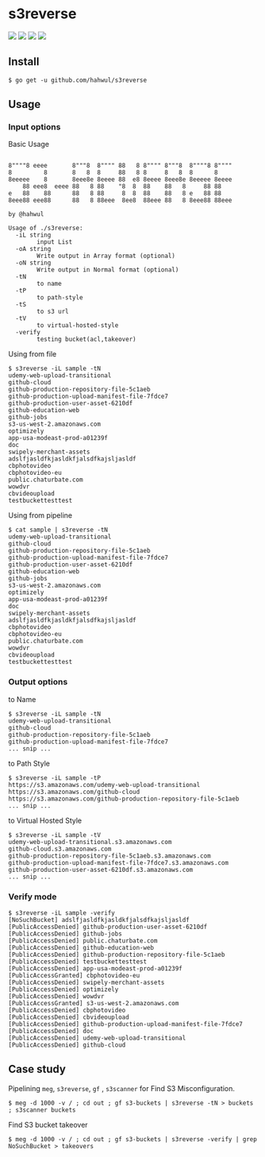 # s3reverse

<img src="https://img.shields.io/github/languages/top/hahwul/s3reverse"> <img src="https://api.codacy.com/project/badge/Grade/41ad2fa60442493299e97e782916fe23"> <img src="https://img.shields.io/github/license/hahwul/s3reverse.svg"> <a href="https://twitter.com/intent/follow?screen_name=hahwul"><img src="https://img.shields.io/twitter/follow/hahwul?style=flat-square"></a>

## Install
```cassandraql
$ go get -u github.com/hahwul/s3reverse
```
## Usage
### Input options
Basic Usage
```cassandraql

8""""8 eeee       8"""8  8"""" 88   8 8"""" 8"""8  8""""8 8""""
8         8       8   8  8     88   8 8     8   8  8      8
8eeeee    8       8eee8e 8eeee 88  e8 8eeee 8eee8e 8eeeee 8eeee
    88 eee8  eeee 88   8 88    "8  8  88    88   8     88 88
e   88    88      88   8 88     8  8  88    88   8 e   88 88
8eee88 eee88      88   8 88eee  8ee8  88eee 88   8 8eee88 88eee

by @hahwul

Usage of ./s3reverse:
  -iL string
    	input List
  -oA string
    	Write output in Array format (optional)
  -oN string
    	Write output in Normal format (optional)
  -tN
    	to name
  -tP
    	to path-style
  -tS
    	to s3 url
  -tV
    	to virtual-hosted-style
  -verify
    	testing bucket(acl,takeover)
```
Using from file
```cassandraql
$ s3reverse -iL sample -tN
udemy-web-upload-transitional
github-cloud
github-production-repository-file-5c1aeb
github-production-upload-manifest-file-7fdce7
github-production-user-asset-6210df
github-education-web
github-jobs
s3-us-west-2.amazonaws.com
optimizely
app-usa-modeast-prod-a01239f
doc
swipely-merchant-assets
adslfjasldfkjasldkfjalsdfkajsljasldf
cbphotovideo
cbphotovideo-eu
public.chaturbate.com
wowdvr
cbvideoupload
testbuckettesttest
```
Using from pipeline
```cassandraql
$ cat sample | s3reverse -tN
udemy-web-upload-transitional
github-cloud
github-production-repository-file-5c1aeb
github-production-upload-manifest-file-7fdce7
github-production-user-asset-6210df
github-education-web
github-jobs
s3-us-west-2.amazonaws.com
optimizely
app-usa-modeast-prod-a01239f
doc
swipely-merchant-assets
adslfjasldfkjasldkfjalsdfkajsljasldf
cbphotovideo
cbphotovideo-eu
public.chaturbate.com
wowdvr
cbvideoupload
testbuckettesttest
```

### Output options
to Name
```cassandraql
$ s3reverse -iL sample -tN
udemy-web-upload-transitional
github-cloud
github-production-repository-file-5c1aeb
github-production-upload-manifest-file-7fdce7
... snip ...
```
to Path Style
```cassandraql
$ s3reverse -iL sample -tP
https://s3.amazonaws.com/udemy-web-upload-transitional
https://s3.amazonaws.com/github-cloud
https://s3.amazonaws.com/github-production-repository-file-5c1aeb
... snip ...
```
to Virtual Hosted Style
```cassandraql
$ s3reverse -iL sample -tV
udemy-web-upload-transitional.s3.amazonaws.com
github-cloud.s3.amazonaws.com
github-production-repository-file-5c1aeb.s3.amazonaws.com
github-production-upload-manifest-file-7fdce7.s3.amazonaws.com
github-production-user-asset-6210df.s3.amazonaws.com
... snip ...
```

### Verify mode
```cassandraql
$ s3reverse -iL sample -verify
[NoSuchBucket] adslfjasldfkjasldkfjalsdfkajsljasldf
[PublicAccessDenied] github-production-user-asset-6210df
[PublicAccessDenied] github-jobs
[PublicAccessDenied] public.chaturbate.com
[PublicAccessDenied] github-education-web
[PublicAccessDenied] github-production-repository-file-5c1aeb
[PublicAccessDenied] testbuckettesttest
[PublicAccessDenied] app-usa-modeast-prod-a01239f
[PublicAccessGranted] cbphotovideo-eu
[PublicAccessDenied] swipely-merchant-assets
[PublicAccessDenied] optimizely
[PublicAccessDenied] wowdvr
[PublicAccessGranted] s3-us-west-2.amazonaws.com
[PublicAccessDenied] cbphotovideo
[PublicAccessDenied] cbvideoupload
[PublicAccessDenied] github-production-upload-manifest-file-7fdce7
[PublicAccessDenied] doc
[PublicAccessDenied] udemy-web-upload-transitional
[PublicAccessDenied] github-cloud
```

## Case study
Pipelining `meg`, `s3reverse`, `gf` , `s3scanner` for Find S3 Misconfiguration.
```cassandraql
$ meg -d 1000 -v / ; cd out ; gf s3-buckets | s3reverse -tN > buckets ; s3scanner buckets
```

Find S3 bucket takeover
```cassandraql
$ meg -d 1000 -v / ; cd out ; gf s3-buckets | s3reverse -verify | grep NoSuchBucket > takeovers
```
